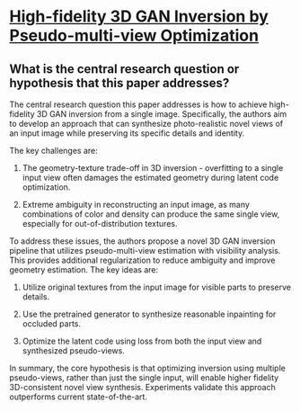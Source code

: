 # [High-fidelity 3D GAN Inversion by Pseudo-multi-view Optimization](https://arxiv.org/abs/2211.15662)

## What is the central research question or hypothesis that this paper addresses?

 The central research question this paper addresses is how to achieve high-fidelity 3D GAN inversion from a single image. Specifically, the authors aim to develop an approach that can synthesize photo-realistic novel views of an input image while preserving its specific details and identity. 

The key challenges are:

1) The geometry-texture trade-off in 3D inversion - overfitting to a single input view often damages the estimated geometry during latent code optimization.

2) Extreme ambiguity in reconstructing an input image, as many combinations of color and density can produce the same single view, especially for out-of-distribution textures.

To address these issues, the authors propose a novel 3D GAN inversion pipeline that utilizes pseudo-multi-view estimation with visibility analysis. This provides additional regularization to reduce ambiguity and improve geometry estimation. The key ideas are:

1) Utilize original textures from the input image for visible parts to preserve details.

2) Use the pretrained generator to synthesize reasonable inpainting for occluded parts. 

3) Optimize the latent code using loss from both the input view and synthesized pseudo-views.

In summary, the core hypothesis is that optimizing inversion using multiple pseudo-views, rather than just the single input, will enable higher fidelity 3D-consistent novel view synthesis. Experiments validate this approach outperforms current state-of-the-art.
